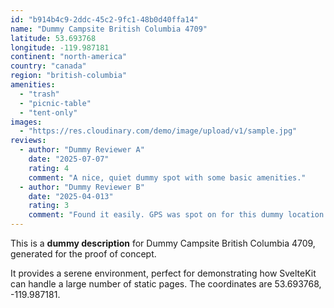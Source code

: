 ```yaml
---
id: "b914b4c9-2ddc-45c2-9fc1-48b0d40ffa14"
name: "Dummy Campsite British Columbia 4709"
latitude: 53.693768
longitude: -119.987181
continent: "north-america"
country: "canada"
region: "british-columbia"
amenities:
  - "trash"
  - "picnic-table"
  - "tent-only"
images:
  - "https://res.cloudinary.com/demo/image/upload/v1/sample.jpg"
reviews:
  - author: "Dummy Reviewer A"
    date: "2025-07-07"
    rating: 4
    comment: "A nice, quiet dummy spot with some basic amenities."
  - author: "Dummy Reviewer B"
    date: "2025-04-013"
    rating: 3
    comment: "Found it easily. GPS was spot on for this dummy location."
---
```


This is a **dummy description** for Dummy Campsite British Columbia 4709, generated for the proof of concept.

It provides a serene environment, perfect for demonstrating how SvelteKit can handle a large number of static pages. The coordinates are 53.693768, -119.987181.
